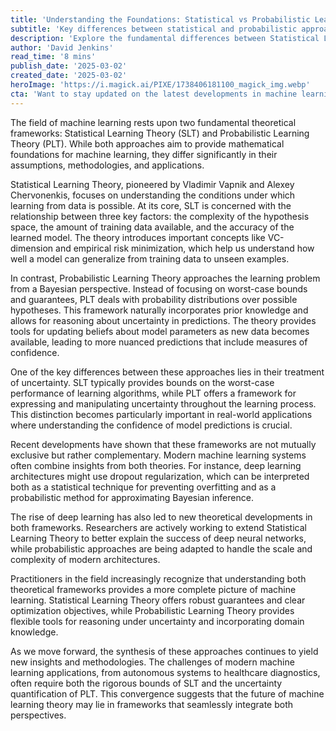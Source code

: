 ```yaml
---
title: 'Understanding the Foundations: Statistical vs Probabilistic Learning Theory'
subtitle: 'Key differences between statistical and probabilistic approaches to machine learning'
description: 'Explore the fundamental differences between Statistical Learning Theory and Probabilistic Learning Theory in machine learning, understanding how these complementary frameworks shape modern AI applications and theoretical developments.'
author: 'David Jenkins'
read_time: '8 mins'
publish_date: '2025-03-02'
created_date: '2025-03-02'
heroImage: 'https://i.magick.ai/PIXE/1738406181100_magick_img.webp'
cta: 'Want to stay updated on the latest developments in machine learning theory and practice? Follow us on LinkedIn for in-depth analysis and insights from leading experts in the field!'
---
```


The field of machine learning rests upon two fundamental theoretical frameworks: Statistical Learning Theory (SLT) and Probabilistic Learning Theory (PLT). While both approaches aim to provide mathematical foundations for machine learning, they differ significantly in their assumptions, methodologies, and applications.

Statistical Learning Theory, pioneered by Vladimir Vapnik and Alexey Chervonenkis, focuses on understanding the conditions under which learning from data is possible. At its core, SLT is concerned with the relationship between three key factors: the complexity of the hypothesis space, the amount of training data available, and the accuracy of the learned model. The theory introduces important concepts like VC-dimension and empirical risk minimization, which help us understand how well a model can generalize from training data to unseen examples.

In contrast, Probabilistic Learning Theory approaches the learning problem from a Bayesian perspective. Instead of focusing on worst-case bounds and guarantees, PLT deals with probability distributions over possible hypotheses. This framework naturally incorporates prior knowledge and allows for reasoning about uncertainty in predictions. The theory provides tools for updating beliefs about model parameters as new data becomes available, leading to more nuanced predictions that include measures of confidence.

One of the key differences between these approaches lies in their treatment of uncertainty. SLT typically provides bounds on the worst-case performance of learning algorithms, while PLT offers a framework for expressing and manipulating uncertainty throughout the learning process. This distinction becomes particularly important in real-world applications where understanding the confidence of model predictions is crucial.

Recent developments have shown that these frameworks are not mutually exclusive but rather complementary. Modern machine learning systems often combine insights from both theories. For instance, deep learning architectures might use dropout regularization, which can be interpreted both as a statistical technique for preventing overfitting and as a probabilistic method for approximating Bayesian inference.

The rise of deep learning has also led to new theoretical developments in both frameworks. Researchers are actively working to extend Statistical Learning Theory to better explain the success of deep neural networks, while probabilistic approaches are being adapted to handle the scale and complexity of modern architectures.

Practitioners in the field increasingly recognize that understanding both theoretical frameworks provides a more complete picture of machine learning. Statistical Learning Theory offers robust guarantees and clear optimization objectives, while Probabilistic Learning Theory provides flexible tools for reasoning under uncertainty and incorporating domain knowledge.

As we move forward, the synthesis of these approaches continues to yield new insights and methodologies. The challenges of modern machine learning applications, from autonomous systems to healthcare diagnostics, often require both the rigorous bounds of SLT and the uncertainty quantification of PLT. This convergence suggests that the future of machine learning theory may lie in frameworks that seamlessly integrate both perspectives.